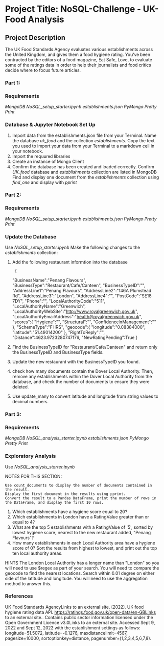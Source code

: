 # Project Title: NoSQL-Challenge - UK-Food Analysis

## Project Description

The UK Food Standards Agency evaluates various establishments across the United Kingdom, and gives them a food hygiene rating. You've been contracted by the editors of a food magazine, Eat Safe, Love, to evaluate some of the ratings data in order to help their journalists and food critics decide where to focus future articles.

### Part 1: 

### Requirements

*MongoDB*
*NoSQL_setup_starter.ipynb*
*establishments.json*
*PyMongo*
*Pretty Print*

### Database & Jupyter Notebook Set Up

1. Import data from the establishments.json file from your Terminal. Name the database *uk_food* and the collection *establishments*. Copy the text you used to import your data from your Terminal to a markdown cell in your notebook. 
2. Import the requured libraries
3. Create an instance of Mongo Client
4. Confirm the database has been created and loaded correctly.
    Confirm *UK_food* database and *establishments* collection are listed in MongoDB
    Find and display one document from the *establishments* collection using *find_one* and display with *pprint*

### Part 2: 

### Requirements

*MongoDB*
*NoSQL_setup_starter.ipynb*
*establishments.json*
*PyMongo*
*Pretty Print*

### Update the Database
Use *NoSQL_setup_starter.ipynb*
Make the following changes to the *establishments* collection:

1. Add the following restaurant informtion into the database

        {
    "BusinessName":"Penang Flavours",
    "BusinessType":"Restaurant/Cafe/Canteen",
    "BusinessTypeID":"",
    "AddressLine1":"Penang Flavours",
    "AddressLine2":"146A Plumstead Rd",
    "AddressLine3":"London",
    "AddressLine4":"",
    "PostCode":"SE18 7DY",
    "Phone":"",
    "LocalAuthorityCode":"511",
    "LocalAuthorityName":"Greenwich",
    "LocalAuthorityWebSite":"http://www.royalgreenwich.gov.uk",
    "LocalAuthorityEmailAddress":"health@royalgreenwich.gov.uk",
    "scores":{
        "Hygiene":"",
        "Structural":"",
        "ConfidenceInManagement":""
    },
    "SchemeType":"FHRS",
    "geocode":{
        "longitude":"0.08384000",
        "latitude":"51.49014200"
    },
    "RightToReply":"",
    "Distance":4623.9723280747176,
    "NewRatingPending":True
}

2. Find the BusinessTypeID for "Restaurant/Cafe/Canteen" and return only the BusinessTypeID and BusinessType fields.
3.  Update the new restaurant with the BusinessTypeID you found.
4.  check how many documents contain the Dover Local Authority. Then, remove any establishments within the Dover Local Authority from the database, and check the number of documents to ensure they were deleted.
5.  Use update_many to convert latitude and longitude from string values to decimal numbers.

### Part 3: 

### Requirements

*MongoDB*
*NoSQL_analysis_starter.ipynb*
*establishments.json*
*PyMongo*
*Pretty Print*

### Exploratory Analysis

Use *NoSQL_analysis_starter.ipynb*

NOTES FOR THIS SECTION:

    Use count_documents to display the number of documents contained in the result.
    Display the first document in the results using pprint.
    Convert the result to a Pandas DataFrame, print the number of rows in the DataFrame, and display the first 10 rows.

1. Which establishments have a hygiene score equal to 20?
2. Which establishments in London have a RatingValue greater than or equal to 4?
3. What are the top 5 establishments with a RatingValue of '5', sorted by lowest hygiene score, nearest to the new restaurant added, "Penang Flavours"?
4. How many establishments in each Local Authority area have a hygiene score of 0? Sort the results from highest to lowest, and print out the top ten local authority areas.

HINTS
The London Local Authority has a longer name than "London" so you will need to use $regex as part of your search.
You will need to compare the geocode to find the nearest locations. Search within 0.01 degree on either side of the latitude and longitude.
You will need to use the aggregation method to answer this.


### References
UK Food Standards AgencyLinks to an external site. (2022). UK food hygiene rating data API. https://ratings.food.gov.uk/open-data/en-GBLinks to an external site.. Contains public sector information licensed under the Open Government Licence v3.0Links to an external site.
Accessed Sept 9, 2022 and Sept 12, 2022 with the establishment settings as follows: longitude=51.5072, latitude=-0.1276, maxdistancelimit=4567, pagesize=10000, sortoptionkey=distance, pagenumber=(1,2,3,4,5,6,7,8).

